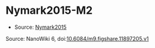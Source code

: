 <a name="material" />

# Nymark2015-M2
<script type="application/ld+json">
  {
    "@context": "https://schema.org/",
    "@type": "ChemicalSubstance",
    "@id": "https://egonw.github.io/nanowiki/nanowiki410.html#material",
    "http://purl.org/dc/terms/conformsTo":
      {
        "@type": "CreativeWork",
        "@id": "https://bioschemas.org/profiles/ChemicalSubstance/0.4-RELEASE/"
      },
    "identfier": "410",
    "name": "Nymark2015-M2",
    "url": "https://egonw.github.io/nanowiki/nanowiki410.html#material",
    "sameAs": "http://127.0.0.1/mediawiki/index.php/Special:URIResolver/Nymark2015-2DM2"
  }
</script>


* Source: [Nymark2015](articleNymark2015.md)


Source: NanoWiki 6, doi:[10.6084/m9.figshare.11897205.v1](https://doi.org/10.6084/m9.figshare.11897205.v1)
